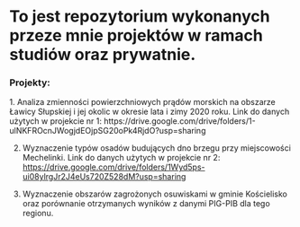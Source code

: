 <h1>To jest repozytorium wykonanych przeze mnie projektów w ramach studiów oraz prywatnie.</h1>

<h3>Projekty:</h3>
1. Analiza zmienności powierzchniowych prądów morskich na obszarze Ławicy Słupskiej i jej okolic w okresie lata i zimy 2020 roku.
   Link do danych użytych w projekcie nr 1: https://drive.google.com/drive/folders/1-ulNKFROcnJWogjdEOjpSG20oPk4RjdO?usp=sharing

2. Wyznaczenie typów osadów budujących dno brzegu przy miejscowości Mechelinki.
   Link do danych użytych w projekcie nr 2: https://drive.google.com/drive/folders/1Wyd5ps-ui08ylrgJr2J4eUs720Z528dM?usp=sharing

3. Wyznaczenie obszarów zagrożonych osuwiskami w gminie Kościelisko oraz porównanie otrzymanych wyników z danymi PIG-PIB dla tego regionu.
